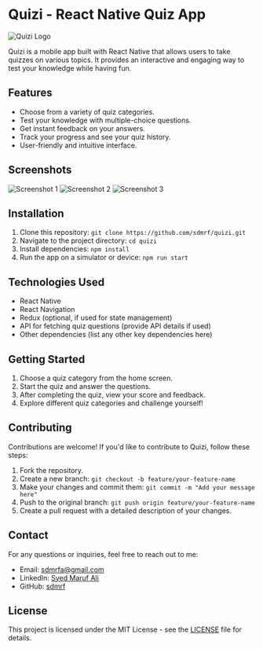 # Quizi - React Native Quiz App

![Quizi Logo](link_to_logo_image.png)

Quizi is a mobile app built with React Native that allows users to take quizzes on various topics. It provides an interactive and engaging way to test your knowledge while having fun.

## Features

- Choose from a variety of quiz categories.
- Test your knowledge with multiple-choice questions.
- Get instant feedback on your answers.
- Track your progress and see your quiz history.
- User-friendly and intuitive interface.

## Screenshots

![Screenshot 1](link_to_screenshot1.png)
![Screenshot 2](link_to_screenshot2.png)
![Screenshot 3](link_to_screenshot3.png)

## Installation

1. Clone this repository: `git clone https://github.com/sdmrf/quizi.git`
2. Navigate to the project directory: `cd quizi`
3. Install dependencies: `npm install`
4. Run the app on a simulator or device: `npm run start`

## Technologies Used

- React Native
- React Navigation
- Redux (optional, if used for state management)
- API for fetching quiz questions (provide API details if used)
- Other dependencies (list any other key dependencies here)

## Getting Started

1. Choose a quiz category from the home screen.
2. Start the quiz and answer the questions.
3. After completing the quiz, view your score and feedback.
4. Explore different quiz categories and challenge yourself!

## Contributing

Contributions are welcome! If you'd like to contribute to Quizi, follow these steps:

1. Fork the repository.
2. Create a new branch: `git checkout -b feature/your-feature-name`
3. Make your changes and commit them: `git commit -m "Add your message here"`
4. Push to the original branch: `git push origin feature/your-feature-name`
5. Create a pull request with a detailed description of your changes.

## Contact

For any questions or inquiries, feel free to reach out to me:

- Email: sdmrfa@gmail.com
- LinkedIn: [Syed Maruf Ali](https://www.linkedin.com/in/syedmarufali/)
- GitHub: [sdmrf](https://github.com/sdmrf)

## License

This project is licensed under the MIT License - see the [LICENSE](LICENSE) file for details.
